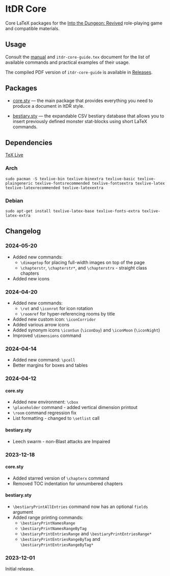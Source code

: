 ItDR Core
=========

Core LaTeX packages for the [Into the Dungeon: Revived](https://vladar4.github.io/itdr/) role-playing game and compatible materials.

Usage
-----

Consult the [manual](MANUAL.md) and `itdr-core-guide.tex` document for the list of available commands and practical examples of their usage.

The compiled PDF version of `itdr-core-guide` is available in [Releases](https://github.com/Vladar4/itdr-core/releases).

Packages
--------

- [core.sty](MANUAL.md#core.sty) — the main package that provides everything you need to produce a document in ItDR style.

- [bestiary.sty](MANUAL.md#bestiary.sty) — the expandable CSV bestiary database that allows you to insert previously defined monster stat-blocks using short LaTeX commands.

Dependencies
------------
[TeX Live](https://www.tug.org/texlive/)

### Arch
`sudo pacman -S texlive-bin texlive-binextra texlive-basic texlive-plaingeneric texlive-fontsrecommended texlive-fontsextra texlive-latex texlive-latexrecommended texlive-latexextra`

### Debian
`sudo apt-get install texlive-latex-base texlive-fonts-extra texlive-latex-extra`

Changelog
---------

### 2024-05-20
- Added new commands:
    - `\dimagetop` for placing full-width images on top of the page
    - `\chapterstr`, `\chapterstr*`, and `\chapterstrx` - straight class chapters
- Added new icons

### 2024-04-20
- Added new commands:
    - `\rot` and `\iconrot` for icon rotation
    - `\roomref` for hyper-referencing rooms by title
- Added new custom icon: `\iconCorridor`
- Added various arrow icons
- Added synonym icons `\iconSun` (`\iconDay`) and `\iconMoon` (`\iconNight`)
- Improved `\dimensions` command

### 2024-04-14
- Added new command: `\pcell`
- Better margins for boxes and tables

### 2024-04-12

#### core.sty
- Added new environment: `\cbox`
- `\placeholder` command - added vertical dimension printout
- `\room` command regression fix
- List formatting - changed to `\setlist` call

#### bestiary.sty
- Leech swarm - non-Blast attacks are Impaired

### 2023-12-18

#### core.sty
- Added starred version of `\chapterx` command
- Removed TOC indentation for unnumbered chapters

#### bestiary.sty
- `\bestiaryPrintAllEntries` command now has an optional `fields` argument
- Added range printing commands:
    - `\bestiaryPrintNamesRange`
    - `\bestiaryPrintNamesRangeByTag`
    - `\bestiaryPrintEntriesRange` and `\bestiaryPrintEntriesRange*`
    - `\bestiaryPrintEntriesRangeByTag` and `\bestiaryPrintEntriesRangeByTag*`

### 2023-12-01
Initial release.

